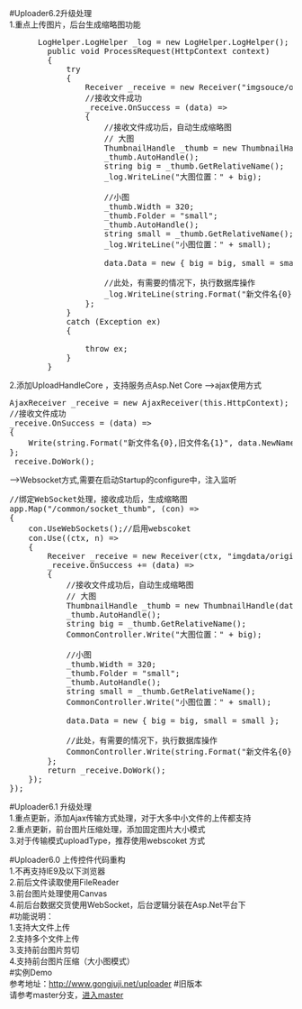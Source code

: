 ﻿#Uploader6.2升级处理<br />
1.重点上传图片，后台生成缩略图功能
<pre>
      LogHelper.LogHelper _log = new LogHelper.LogHelper();
        public void ProcessRequest(HttpContext context)
        {
            try
            {
                Receiver _receive = new Receiver("imgsouce/origin");
                //接收文件成功
                _receive.OnSuccess = (data) =>
                {
                    //接收文件成功后，自动生成缩略图
                    // 大图
                    ThumbnailHandle _thumb = new ThumbnailHandle(data, "big", 920);
                    _thumb.AutoHandle();
                    string big = _thumb.GetRelativeName();
                    _log.WriteLine("大图位置：" + big);

                    //小图
                    _thumb.Width = 320;
                    _thumb.Folder = "small";
                    _thumb.AutoHandle();
                    string small = _thumb.GetRelativeName();
                    _log.WriteLine("小图位置：" + small);

                    data.Data = new { big = big, small = small };

                    //此处，有需要的情况下，执行数据库操作
                    _log.WriteLine(string.Format("新文件名{0},旧文件名{1}", data.NewName, data.OldName));
                };
            }
            catch (Exception ex)
            {

                throw ex;
            }
        }
</pre>

2.添加UploadHandleCore ，支持服务点Asp.Net Core
-->ajax使用方式
<pre>
AjaxReceiver _receive = new AjaxReceiver(this.HttpContext);
//接收文件成功
_receive.OnSuccess = (data) =>
{
    Write(string.Format("新文件名{0},旧文件名{1}", data.NewName, data.OldName));
};
_receive.DoWork();</pre>
-->Websocket方式,需要在启动Startup的configure中，注入监听
<pre>
//绑定WebSocket处理，接收成功后，生成缩略图
app.Map("/common/socket_thumb", (con) =>
{
    con.UseWebSockets();//启用webscoket
    con.Use((ctx, n) =>
    {
        Receiver _receive = new Receiver(ctx, "imgdata/origin");
        _receive.OnSuccess += (data) =>
        {
            //接收文件成功后，自动生成缩略图
            // 大图
            ThumbnailHandle _thumb = new ThumbnailHandle(data, "big", 920);
            _thumb.AutoHandle();
            string big = _thumb.GetRelativeName();
            CommonController.Write("大图位置：" + big);

            //小图
            _thumb.Width = 320;
            _thumb.Folder = "small";
            _thumb.AutoHandle();
            string small = _thumb.GetRelativeName();
            CommonController.Write("小图位置：" + small);

            data.Data = new { big = big, small = small };

            //此处，有需要的情况下，执行数据库操作
            CommonController.Write(string.Format("新文件名{0},旧文件名{1}", data.NewName, data.OldName));
        };
        return _receive.DoWork();
    });
});
</pre>



#Uploader6.1 升级处理<br/>
1.重点更新，添加Ajax传输方式处理，对于大多中小文件的上传都支持<br/>
2.重点更新，前台图片压缩处理，添加固定图片大小模式<br/>
3.对于传输模式uploadType，推荐使用webscoket 方式<br/>


#Uploader6.0 上传控件代码重构<br/>
1.不再支持IE9及以下浏览器<br/>
2.前后文件读取使用FileReader<br/>
3.前台图片处理使用Canvas<br/>
4.前后台数据交货使用WebSocket，后台逻辑分装在Asp.Net平台下<br/>
#功能说明：<br/>
1.支持大文件上传<br/>
2.支持多个文件上传<br/>
3.支持前台图片剪切<br/>
4.支持前台图片压缩（大小图模式）<br/>
#实例Demo<br/>
参考地址：<a href='http://www.gongjuji.net/uploader' target='_blank'>http://www.gongjuji.net/uploader</a>
#旧版本<br/>
请参考master分支，<a href='https://github.com/tianma3798/Uploader/tree/master'>进入master<a/>

